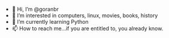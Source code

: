- 👋 Hi, I’m @goranbr
- 👀 I’m interested in computers, linux, movies, books, history
- 🐍 I’m currently learning Python
- 📫 How to reach me...if you are entitled to, you already know.

<!---
goranbr/goranbr is a ✨ special ✨ repository because its `README.md` (this file) appears on your GitHub profile.
You can click the Preview link to take a look at your changes.
--->
